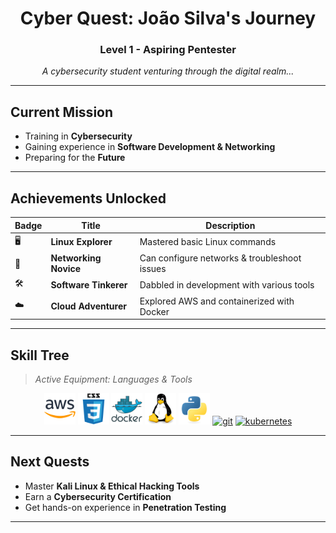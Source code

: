 <div align="center">
  <h1>Cyber Quest: João Silva's Journey</h1>
  <h3>Level 1 - Aspiring Pentester</h3>
  <p><i>A cybersecurity student venturing through the digital realm...</i></p>
</div>

---

## Current Mission
- Training in **Cybersecurity**  
- Gaining experience in **Software Development & Networking**  
- Preparing for the **Future**  

---

## Achievements Unlocked  
| Badge | Title | Description |
|-------|-------|-------------|
| 🖥️ | **Linux Explorer** | Mastered basic Linux commands |
| 🔌 | **Networking Novice** | Can configure networks & troubleshoot issues |
| 🛠️ | **Software Tinkerer** | Dabbled in development with various tools |
| ☁️ | **Cloud Adventurer** | Explored AWS and containerized with Docker |

---

## Skill Tree  
> *Active Equipment: Languages & Tools*

<p align="center">
  <a href="https://aws.amazon.com"><img src="https://raw.githubusercontent.com/devicons/devicon/master/icons/amazonwebservices/amazonwebservices-original-wordmark.svg" alt="aws" width="50" height="50"/></a>
  <a href="https://www.w3schools.com/css/"><img src="https://raw.githubusercontent.com/devicons/devicon/master/icons/css3/css3-original-wordmark.svg" alt="css3" width="50" height="50"/></a>
  <a href="https://www.docker.com/"><img src="https://raw.githubusercontent.com/devicons/devicon/master/icons/docker/docker-original-wordmark.svg" alt="docker" width="50" height="50"/></a>
  <a href="https://www.linux.org/"><img src="https://raw.githubusercontent.com/devicons/devicon/master/icons/linux/linux-original.svg" alt="linux" width="50" height="50"/></a>
  <a href="https://www.python.org"><img src="https://raw.githubusercontent.com/devicons/devicon/master/icons/python/python-original.svg" alt="python" width="50" height="50"/></a>
  <a href="https://git-scm.com/"><img src="https://www.vectorlogo.zone/logos/git-scm/git-scm-icon.svg" alt="git" width="50" height="50"/></a>
  <a href="https://www.kubernetes.io"><img src="https://www.vectorlogo.zone/logos/kubernetes/kubernetes-icon.svg" alt="kubernetes" width="50" height="50"/></a>
</p>

---

## Next Quests  
- Master **Kali Linux & Ethical Hacking Tools**  
- Earn a **Cybersecurity Certification**  
- Get hands-on experience in **Penetration Testing**  

---

